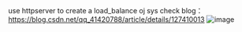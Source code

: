 
use httpserver to create a load_balance oj sys
check blog：https://blog.csdn.net/qq_41420788/article/details/127410013
![image](https://user-images.githubusercontent.com/31583536/201505615-3ae31f07-0091-402d-bc89-46157b7c9e50.png)

